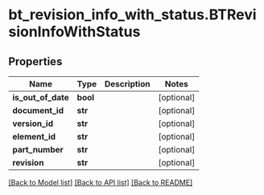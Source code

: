 # bt_revision_info_with_status.BTRevisionInfoWithStatus

## Properties
Name | Type | Description | Notes
------------ | ------------- | ------------- | -------------
**is_out_of_date** | **bool** |  | [optional] 
**document_id** | **str** |  | [optional] 
**version_id** | **str** |  | [optional] 
**element_id** | **str** |  | [optional] 
**part_number** | **str** |  | [optional] 
**revision** | **str** |  | [optional] 

[[Back to Model list]](../README.md#documentation-for-models) [[Back to API list]](../README.md#documentation-for-api-endpoints) [[Back to README]](../README.md)


